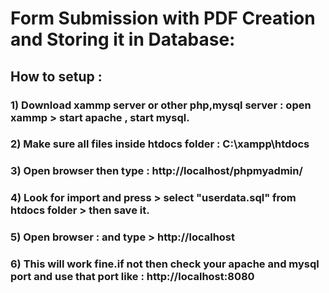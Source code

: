# Form Submission with PDF Creation and Storing it in Database:

## How to setup :

### 1) Download xammp server or other php,mysql server : open xammp > start apache , start mysql.
### 2) Make sure all files inside htdocs folder : C:\xampp\htdocs

### 3) Open browser then type : http://localhost/phpmyadmin/
### 4) Look for import and press > select "userdata.sql" from htdocs folder > then save it.

### 5) Open browser : and type > http://localhost

### 6) This will work fine.if not then check your apache and mysql port and use that port like : http://localhost:8080

